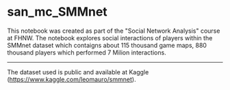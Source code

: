 # san_mc_SMMnet

This notebook was created as part of the "Social Network Analysis" course at FHNW.
The notebook explores social interactions of players within the SMMnet dataset which contaigns about 115 thousand game maps, 880 thousand players which performed 7 Milion interactions.

---
The dataset used is public and available at Kaggle (https://www.kaggle.com/leomauro/smmnet).


